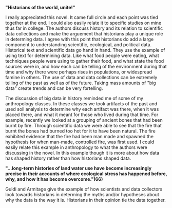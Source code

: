 <p><b>"Historians of the world, unite!"</b></p>
<p>I really appreciated this novel. It came full circle and each point was tied together at the end. I could also easily relate it 
to specific studies on mine thus far in college. The authors discuss history and its relation to scientific data collections and
make the arguement that historians play a unique role in determing data. I agree with this point that historians do add a large 
component to understanding scientific, ecological, and political data. Historical text and scientific data go hand in hand. 
They use the example of using text for determining data. Like what food people were eating, what techniques people were using 
to gather their food, and what state the food sources were in, and how each can be telling of the environment during that 
time and why there were perhaps rises in populations, or widespread famine in others.
The use of data and data collections can be extremely telling of the past as well as of the future. Taking mass amounts of
"big data" create trends and can be very fortelling.</p>
<p>The discussion of big data in history reminded me of some of my anthropology classes. In these classes we took artifacts of the past
and used soil analysis to determine why each artifact was there, when it was placed there, and what it meant for those who lived
during that time. For example, recently we looked at a grouping of ancient bones that had been burnt by fire. 
Through scientific data we were able to see that the fire that burnt the bones had burned too hot for it to have been natural. 
The fire exhibited evidence that the fire had been man made and spawned the hypothesis for when man-made, controlled fire, was first used. 
I could easily relate this example in anthropology to what the authors were discussing in the novel. In this example though
it is more about how data has shaped history rather than how historians shaped data.</p>
<p><b>"...long-term histories of land water use have become increasingly precise in their accounts of where ecological stress has 
happened before, why, and how it has become overcome."(66)</b></p>
<p> Guldi and Armitage give the example of how scientists and data collectors look towards historians in determing the myths and/or
hypotheses about why the data is the way it is. Historians in their opinion tie the data together.</p> 
